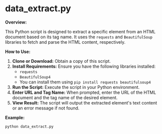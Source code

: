 # data_extract.py

**Overview:**

This Python script is designed to extract a specific element from an HTML document based on its tag name. It uses the `requests` and `BeautifulSoup` libraries to fetch and parse the HTML content, respectively.

**How to Use:**

1. **Clone or Download:** Obtain a copy of this script.
2. **Install Requirements:** Ensure you have the following libraries installed:
   - `requests`
   - `BeautifulSoup4`
   - You can install them using `pip install requests beautifulsoup4`
3. **Run the Script:** Execute the script in your Python environment.
4. **Enter URL and Tag Name:** When prompted, enter the URL of the HTML document and the tag name of the desired element.
5. **View Result:** The script will output the extracted element's text content or an error message if not found.

**Example:**

```bash
python data_extract.py

